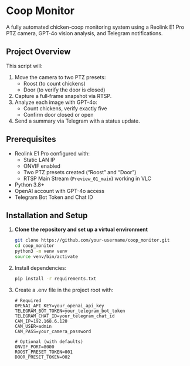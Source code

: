 # Coop Monitor

A fully automated chicken-coop monitoring system using a Reolink E1 Pro PTZ camera, GPT-4o vision analysis, and Telegram notifications.

## Project Overview

This script will:
1. Move the camera to two PTZ presets:
   - Roost (to count chickens)
   - Door (to verify the door is closed)
2. Capture a full‐frame snapshot via RTSP.
3. Analyze each image with GPT-4o:
   - Count chickens, verify exactly five
   - Confirm door closed or open
4. Send a summary via Telegram with a status update.

## Prerequisites

- Reolink E1 Pro configured with:
  - Static LAN IP
  - ONVIF enabled
  - Two PTZ presets created (“Roost” and “Door”)
  - RTSP Main Stream (`Preview_01_main`) working in VLC
- Python 3.8+ 
- OpenAI account with GPT-4o access
- Telegram Bot Token and Chat ID

## Installation and Setup

1. **Clone the repository and set up a virtual environment**  
   ```bash
   git clone https://github.com/your-username/coop_monitor.git
   cd coop_monitor
   python3 -m venv venv
   source venv/bin/activate

2. Install dependencies:
    ```bash
    pip install -r requirements.txt
    ```

3. Create a .env file in the project root with:
    ```
    # Required
    OPENAI_API_KEY=your_openai_api_key
    TELEGRAM_BOT_TOKEN=your_telegram_bot_token
    TELEGRAM_CHAT_ID=your_telegram_chat_id
    CAM_IP=192.168.6.120
    CAM_USER=admin
    CAM_PASS=your_camera_password
    
    # Optional (with defaults)
    ONVIF_PORT=8000
    ROOST_PRESET_TOKEN=001
    DOOR_PRESET_TOKEN=002
    ```